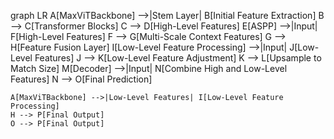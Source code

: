 graph LR
    A[MaxViTBackbone] -->|Stem Layer| B[Initial Feature Extraction]
    B --> C[Transformer Blocks]
    C --> D[High-Level Features]
    E[ASPP] -->|Input| F[High-Level Features]
    F --> G[Multi-Scale Context Features]
    G --> H[Feature Fusion Layer]
    I[Low-Level Feature Processing] -->|Input| J[Low-Level Features]
    J --> K[Low-Level Feature Adjustment]
    K --> L[Upsample to Match Size]
    M[Decoder] -->|Input| N[Combine High and Low-Level Features]
    N --> O[Final Prediction]

    A[MaxViTBackbone] -->|Low-Level Features| I[Low-Level Feature Processing]
    H --> P[Final Output]
    O --> P[Final Output]
